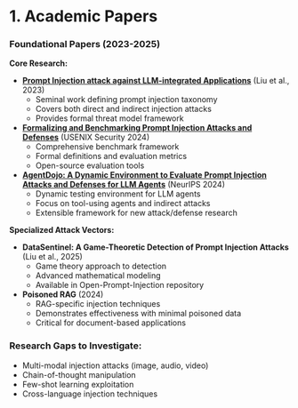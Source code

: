 # 1. Academic Papers

### Foundational Papers (2023-2025)

**Core Research:**

* **[Prompt Injection attack against LLM-integrated Applications](https://arxiv.org/abs/2306.05499)** (Liu et al., 2023)
  * Seminal work defining prompt injection taxonomy
  * Covers both direct and indirect injection attacks
  * Provides formal threat model framework
* **[Formalizing and Benchmarking Prompt Injection Attacks and Defenses](https://www.usenix.org/conference/usenixsecurity24/presentation/liu-yupei)** (USENIX Security 2024)
  * Comprehensive benchmark framework
  * Formal definitions and evaluation metrics
  * Open-source evaluation tools
* **[AgentDojo: A Dynamic Environment to Evaluate Prompt Injection Attacks and Defenses for LLM Agents](https://arxiv.org/abs/2406.13352)** (NeurIPS 2024)
  * Dynamic testing environment for LLM agents
  * Focus on tool-using agents and indirect attacks
  * Extensible framework for new attack/defense research

**Specialized Attack Vectors:**

* **DataSentinel: A Game-Theoretic Detection of Prompt Injection Attacks** (Liu et al., 2025)
  * Game theory approach to detection
  * Advanced mathematical modeling
  * Available in Open-Prompt-Injection repository
* **Poisoned RAG** (2024)
  * RAG-specific injection techniques
  * Demonstrates effectiveness with minimal poisoned data
  * Critical for document-based applications

### Research Gaps to Investigate:

* Multi-modal injection attacks (image, audio, video)
* Chain-of-thought manipulation
* Few-shot learning exploitation
* Cross-language injection techniques

